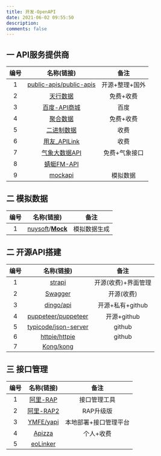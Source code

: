 ```yaml
---
title: 开发-OpenAPI
date: 2021-06-02 09:55:50
description: 
comments: false
---
```

## 一 API服务提供商

| 编号 |                          名称(链接)                          |      备注      |
| :--: | :----------------------------------------------------------: | :------------: |
|  1   | [public-apis/public-apis](https://github.com/public-apis/public-apis) | 开源+整理+国外 |
|  2   |             [天行数据](https://www.tianapi.com/)             |   免费+收费    |
|  3   |           [百度-API商城](https://apis.baidu.com/)            |      百度      |
|  4   |             [聚合数据](https://www.juhe.cn/docs)             |   免费+收费    |
|  5   |            [二进制数据](https://www.binstd.com/)             |      收费      |
|  6   |        [用友_APILink](https://api.yonyoucloud.com/#/)        |      收费      |
|  7   |  [气象大数据API](http://data.cma.cn/market/marketList.html)  | 免费+气象接口  |
|  8   | [蜻蜓FM-API](https://open.qingting.fm/documents/API%20%E5%BC%80%E5%8F%91%E6%96%87%E6%A1%A3/) |                |
|  9   |               [mockapi](http://mock-api.com/)                |    模拟数据    |

## 二 模拟数据

| 编号 |                          名称(链接)                          |     备注     |
| :--: | :----------------------------------------------------------: | :----------: |
|  1   | [nuysoft](https://github.com/nuysoft)/**[Mock](https://github.com/nuysoft/Mock)** | 模拟数据生成 |

## 二 开源API搭建

| 编号 |                          名称(链接)                          |        备注         |
| :--: | :----------------------------------------------------------: | :-----------------: |
|  1   |                 [strapi](https://strapi.io/)                 | 开源(收费)+界面管理 |
|  2   |                [Swagger](https://swagger.io/)                |     开源(收费)      |
|  3   |         [dingo/api](https://github.com/dingo/api)          |  开源+私有+github   |
|  4   | [puppeteer/puppeteer](https://github.com/puppeteer/puppeteer) |     开源+github     |
|  5   | [typicode/json-server](https://github.com/typicode/json-server) |       github        |
|  6   | [httpie/httpie](https://github.com/httpie/httpie) |       github        |
|  7   | [Kong/kong](https://github.com/Kong/kong) |                     |

## 三 接口管理

| 编号 |                     名称(链接)                     |         备注          |
| :--: | :------------------------------------------------: | :-------------------: |
|  1   | [阿里-RAP](http://thx.github.io/RAP/index_zh.html) |     接口管理工具      |
|  2   |   [阿里-RAP2](https://github.com/thx/rap2-delos)   |       RAP升级版       |
|  3   |     [YMFE/yapi](https://github.com/YMFE/yapi)      | 本地部署+接口管理平台 |
|  4   |         [Apizza](https://www.apizza.net/)          |       个人+收费       |
|  5   |       [eoLinker](https://www.eolinker.com/)        |                       |


